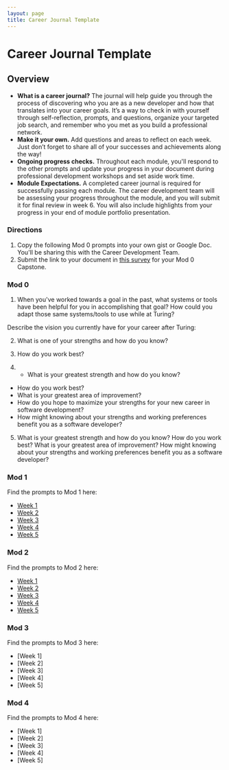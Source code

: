 ```yaml
---
layout: page
title: Career Journal Template
---
```


# Career Journal Template

## Overview
* **What is a career journal?** The journal will help guide you through the process of discovering who you are as a new developer and how that translates into your career goals.  It’s a way to check in with yourself through self-reflection, prompts, and questions, organize your targeted job search, and remember who you met as you build a professional network.   
* **Make it your own.** Add questions and areas to reflect on each week. Just don’t forget to share all of your successes and achievements along the way! 
* **Ongoing progress checks.** Throughout each module, you'll respond to the other prompts and update your progress in your document during professional development workshops and set aside work time. 
* **Module Expectations.** A completed career journal is required for successfully passing each module. The career development team will be assessing your progress throughout the module, and you will submit it for final review in week 6. You will also include highlights from your progress in your end of module portfolio presentation. 

### Directions
1. Copy the following Mod 0 prompts into your own gist or Google Doc. You'll be sharing this with the Career Development Team. 
2. Submit the link to your document in [this survey](https://forms.gle/x4DCbZV64Z1ouyrY6) for your Mod 0 Capstone. 

### Mod 0 
1. When you've worked towards a goal in the past, what systems or tools have been helpful for you in accomplishing that goal? How could you adapt those same systems/tools to use while at Turing? 


Describe the vision you currently have for your career after Turing: 

2. What is one of your strengths and how do you know? 

3. How do you work best? 

4.    * What is your greatest strength and how do you know?
   * How do you work best?
   * What is your greatest area of improvement?
   * How do you hope to maximize your strengths for your new career in software development?
   * How might knowing about your strengths and working preferences benefit you as a software developer?

5. What is your greatest strength and how do you know?
How do you work best?
What is your greatest area of improvement?
How might knowing about your strengths and working preferences benefit you as a software developer?

### Mod 1
Find the prompts to Mod 1 here:
* [Week 1](https://github.com/turingschool/career-development-curriculum-site/blob/master/module_one/mod1_career_journal_prompts.md#week-1)
* [Week 2](https://github.com/turingschool/career-development-curriculum-site/blob/master/module_one/mod1_career_journal_prompts.md#week-2)
* [Week 3](https://github.com/turingschool/career-development-curriculum-site/blob/master/module_one/mod1_career_journal_prompts.md#week-3)
* [Week 4](https://github.com/turingschool/career-development-curriculum-site/blob/master/module_one/mod1_career_journal_prompts.md#week-4)
* [Week 5](https://github.com/turingschool/career-development-curriculum-site/blob/master/module_one/mod1_career_journal_prompts.md#week-5)

### Mod 2
Find the prompts to Mod 2 here:
* [Week 1](https://github.com/turingschool/career-development-curriculum-site/blob/master/module_two/mod2_career_journal_prompts.md#week-1)
* [Week 2](https://github.com/turingschool/career-development-curriculum-site/blob/master/module_two/mod2_career_journal_prompts.md#week-2)
* [Week 3](https://github.com/turingschool/career-development-curriculum-site/blob/master/module_two/mod2_career_journal_prompts.md#week-3)
* [Week 4](https://github.com/turingschool/career-development-curriculum-site/blob/master/module_two/mod2_career_journal_prompts.md#week-4)
* [Week 5](https://github.com/turingschool/career-development-curriculum-site/blob/master/module_two/mod2_career_journal_prompts.md#week-5)

### Mod 3
Find the prompts to Mod 3 here:
* [Week 1]
* [Week 2]
* [Week 3]
* [Week 4]
* [Week 5]


### Mod 4
Find the prompts to Mod 4 here:
* [Week 1]
* [Week 2]
* [Week 3]
* [Week 4]
* [Week 5]
